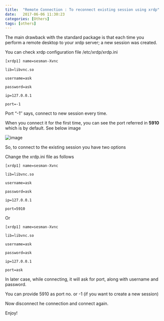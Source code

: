 ```yaml
---
title:  "Remote Connection : To reconnect existing session using xrdp"
date:   2017-06-06 11:30:23
categories: [Others]
tags: [others]
---
```

The main drawback with the standard package is that each time you perform a remote desktop to your xrdp server; a new session was created.

You can check xrdp configuration file /etc/xrdp/xrdp.ini

```shell
[xrdp1] name=sesman-Xvnc

lib=libvnc.so

username=ask

password=ask

ip=127.0.0.1

port=-1
```

Port “-1″ says, connect to new session every time.

When you connect it for the first time, you can see the port referred in **5910** which is by default. See below image

![image](http://78.media.tumblr.com/15b0dc077b81b07fe5ff13605a341b7a/tumblr_inline_oa72v65tsI1uq2h70_540.png)

So, to connect to the existing session you have two options

Change the xrdp.ini file as follows

```shell
[xrdp1] name=sesman-Xvnc

lib=libvnc.so

username=ask

password=ask

ip=127.0.0.1

port=5910
```

Or

```shell
[xrdp1] name=sesman-Xvnc

lib=libvnc.so

username=ask

password=ask

ip=127.0.0.1

port=ask
```

In later case, while connecting, it will ask for port, along with username and password.

You can provide 5910 as port no. or -1 (if you want to create a new session)

Now disconnect he connection and connect again.

Enjoy!
